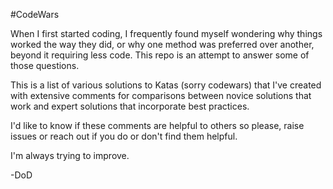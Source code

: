 #CodeWars

When I first started coding, I frequently found myself wondering why things worked the way 
they did, or why one method was preferred over another, beyond it requiring less code. This
repo is an attempt to answer some of those questions.

This is a list of various solutions to Katas (sorry codewars) that I've created with 
extensive comments for comparisons between novice solutions that work and expert solutions 
that incorporate best practices.

I'd like to know if these comments are helpful to others so please, raise issues or reach
out if you do or don't find them helpful. 

I'm always trying to improve.

-DoD
